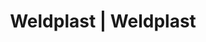 ---
Link: "file:/Users/vinayakpatel/Downloads/www.weldplast.cz/eshop_products_compare/add/eshop-products-variant74"
product_name: "null"
product_id: "null"
title: "Weldplast | Weldplast"
product_desc: ""
product_specs: ""
product_downloads: ""
href: ""
accessories: ""
similar_products: ""
---